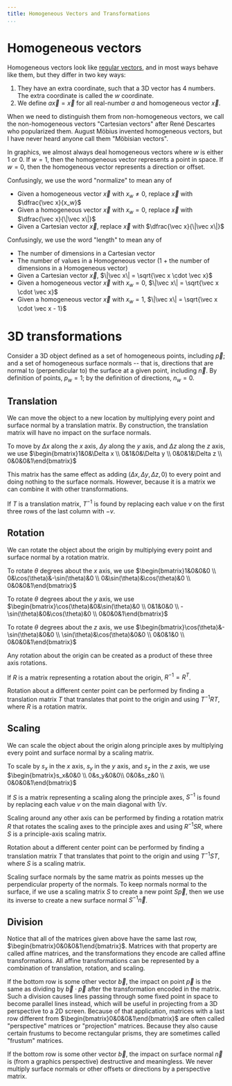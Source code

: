 ```yaml
---
title: Homogeneous Vectors and Transformations
...
```


# Homogeneous vectors

Homogeneous vectors look like [regular vectors](math1.html), and in most ways behave like them, but they differ in two key ways:

1. They have an extra coordinate, such that a 3D vector has 4 numbers. The extra coordinate is called the $w$ coordinate.
2. We define $a\vec x = \vec x$ for all real-number $a$ and homogeneous vector $\vec x$.

When we need to distinguish them from non-homogeneous vectors, we call the non-homogeneous vectors "Cartesian vectors" after René Descartes who popularized them.
August Möbius invented homogeneous vectors, but I have never heard anyone call them "Möbisian vectors".

In graphics, we almost always deal homogeneous vectors where $w$ is either $1$ or $0$.
If $w=1$, then the homogeneous vector represents a point in space.
If $w=0$, then the homogeneous vector represents a direction or offset.

Confusingly, we use the word "normalize" to mean any of

- Given a homogeneous vector $\vec x$ with $x_w \ne 0$, replace $\vec x$ with $\dfrac{\vec x}{x_w}$
- Given a homogeneous vector $\vec x$ with $x_w = 0$, replace $\vec x$ with $\dfrac{\vec x}{\|\vec x\|}$
- Given a Cartesian vector $\vec x$, replace $\vec x$ with $\dfrac{\vec x}{\|\vec x\|}$

Confusingly, we use the word "length" to mean any of

- The number of dimensions in a Cartesian vector
- The number of values in a Homogeneous vector (1 + the number of dimensions in a Homogeneous vector)
- Given a Cartesian vector $\vec x$, $\|\vec x\| = \sqrt{\vec x \cdot \vec x}$
- Given a homogeneous vector $\vec x$ with $x_w = 0$, $\|\vec x\| = \sqrt{\vec x \cdot \vec x}$
- Given a homogeneous vector $\vec x$ with $x_w = 1$, $\|\vec x\| = \sqrt{\vec x \cdot \vec x - 1}$


# 3D transformations

Consider a 3D object defined as a set of homogeneous points, including $\vec p$;
and a set of homogeneous surface normals -- that is, directions that are normal to (perpendicular to) the surface at a given point, including $\vec n$.
By definition of points, $p_w = 1$; by the definition of directions, $n_w = 0$.

## Translation

We can move the object to a new location by multiplying every point and surface normal by a translation matrix.
By construction, the translation matrix will have no impact on the surface normals.

To move by $\Delta x$ along the $x$ axis,
$\Delta y$ along the $y$ axis, and
$\Delta z$ along the $z$ axis,
we use
$\begin{bmatrix}1&0&\Delta x \\ 0&1&0&\Delta y \\ 0&0&1&\Delta z \\ 0&0&0&1\end{bmatrix}$

This matrix has the same effect as adding $(\Delta x, \Delta y, \Delta z, 0)$ to every point and doing nothing to the surface normals.
However, because it is a matrix we can combine it with other transformations.

If $T$ is a translation matrix, $T^{-1}$ is found by replacing each value $v$ on the first three rows of the last column with $-v$.

## Rotation

We can rotate the object about the origin by multiplying every point and surface normal by a rotation matrix.

To rotate $\theta$ degrees about the $x$ axis, we use 
$\begin{bmatrix}1&0&0&0 \\ 0&\cos(\theta)&-\sin(\theta)&0 \\ 0&\sin(\theta)&\cos(\theta)&0 \\ 0&0&0&1\end{bmatrix}$

To rotate $\theta$ degrees about the $y$ axis, we use 
$\begin{bmatrix}\cos(\theta)&0&\sin(\theta)&0 \\ 0&1&0&0 \\ -\sin(\theta)&0&\cos(\theta)&0 \\ 0&0&0&1\end{bmatrix}$

To rotate $\theta$ degrees about the $z$ axis, we use 
$\begin{bmatrix}\cos(\theta)&-\sin(\theta)&0&0 \\ \sin(\theta)&\cos(\theta)&0&0 \\ 0&0&1&0 \\ 0&0&0&1\end{bmatrix}$

Any rotation about the origin can be created as a product of these three axis rotations.

If $R$ is a matrix representing a rotation about the origin, $R^{-1} = R^{T}$.

Rotation about a different center point can be performed by finding a translation matrix $T$ that translates that point to the origin and using $T^{-1} R T$, where $R$ is a rotation matrix.

## Scaling

We can scale the object about the origin along principle axes by multiplying every point and surface normal by a scaling matrix.

To scale by $s_x$ in the $x$ axis,
$s_y$ in the $y$ axis,
and $s_z$ in the $z$ axis,
we use 
$\begin{bmatrix}s_x&0&0 \\ 0&s_y&0&0\\ 0&0&s_z&0 \\ 0&0&0&1\end{bmatrix}$

If $S$ is a matrix representing a scaling along the principle axes, $S^{-1}$ is found by replacing each value $v$ on the main diagonal with $1 / v$.

Scaling around any other axis can be performed by finding a rotation matrix $R$ that rotates the scaling axes to the principle axes and using $R^{-1} S R$, where $S$ is a principle-axis scaling matrix.

Rotation about a different center point can be performed by finding a translation matrix $T$ that translates that point to the origin and using $T^{-1} S T$, where $S$ is a scaling matrix.

Scaling surface normals by the same matrix as points messes up the perpendicular property of the normals.
To keep normals normal to the surface, if we use a scaling matrix $S$ to create a new point $S \vec p$, then we use its inverse to create a new surface normal $S^{-1} \vec n$.


## Division

Notice that all of the matrices given above have the same last row, $\begin{bmatrix}0&0&0&1\end{bmatrix}$.
Matrices with that property are called affine matrices, and the transformations they encode are called affine transformations.
All affine transformations can be represented by a combination of translation, rotation, and scaling.

If the bottom row is some other vector $\vec b$,
the impact on point $\vec p$ is the same as dividing by $\vec b \cdot \vec p$ after the transformation encoded in the matrix.
Such a division causes lines passing through some fixed point in space to become parallel lines instead,
which will be useful in projecting from a 3D perspective to a 2D screen.
Because of that application, matrices with a last row different from $\begin{bmatrix}0&0&0&1\end{bmatrix}$ are often called "perspective" matrices or "projection" matrices.
Because they also cause certain frustums to become rectangular prisms, they are sometimes called "frustum" matrices.

If the bottom row is some other vector $\vec b$,
the impact on surface normal $\vec n$ is (from a graphics perspective) destructive and meaningless.
We never multiply surface normals or other offsets or directions by a perspective matrix.



